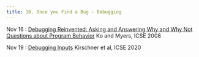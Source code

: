 ```yaml
---
title: 10. Once you Find a Bug - Debugging
---
```


Nov 16
: [Debugging Reinvented: Asking and Answering Why and Why Not Questions about Program Behavior](https://faculty.washington.edu/ajko/papers/Ko2008JavaWhyline.pdf) Ko and Myers, ICSE 2008

Nov 19
: [Debugging Inputs](https://publications.cispa.saarland/3060/1/camera-ready-submission.pdf) Kirschner et al, ICSE 2020
